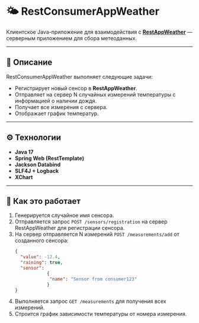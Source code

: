 # 🌤 RestConsumerAppWeather

Клиентское Java-приложение для взаимодействия с [**RestAppWeather**](https://github.com/Volodyanoy/RestAppWeather) — серверным приложением для сбора метеоданных.

---

## 📌 Описание

RestConsumerAppWeather выполняет следующие задачи:
- Регистрирует новый сенсор в **RestAppWeather**.
- Отправляет на сервер N случайных измерений температуры с информацией о наличии дождя.
- Получает все измерения с сервера.
- Отображает график температур.

---

## ⚙ Технологии

- **Java 17**
- **Spring Web (RestTemplate)**
- **Jackson Databind**
- **SLF4J + Logback** 
- **XChart** 

---

## 📡 Как это работает

1. Генерируется случайное имя сенсора.
2. Отправляется запрос `POST /sensors/registration` на сервер RestAppWeather для регистрации сенсора.
3. На сервер отправляется N измерений `POST /measurements/add` от созданного сенсора:
   ```json
   {
     "value": -12.4,
     "raining": true,
     "sensor": 
               { 
                "name": "Sensor from consumer123" 
               }
   }
4. Выполняется запрос `GET /measurements` для получения всех измерений.
5. Строится график зависимости температуры от номера измерения.

